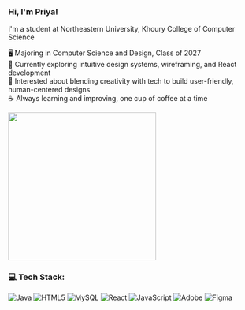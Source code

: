 ### Hi, I'm Priya! 

I'm a student at Northeastern University, Khoury College of Computer Science </br>

🖥️ Majoring in Computer Science and Design, Class of 2027 </br>
🌱 Currently exploring intuitive design systems, wireframing, and React development </br>
🎨 Interested about blending creativity with tech to build user-friendly, human-centered designs </br>
☕️ Always learning and improving, one cup of coffee at a time </br>
 
<img src="https://media.giphy.com/media/zZ93Wx8zrX2XAQVTiy/giphy.gif?cid=790b76110y9wo6369gqmky233jqz0yaioad8l1pwye298ikv&ep=v1_gifs_search&rid=giphy.gif&ct=g" width="300" height="auto">


### 💻 Tech Stack:
![Java](https://img.shields.io/badge/java-%23ED8B00.svg?style=for-the-badge&logo=openjdk&logoColor=white) ![HTML5](https://img.shields.io/badge/html5-%23E34F26.svg?style=for-the-badge&logo=html5&logoColor=white) ![MySQL](https://img.shields.io/badge/mysql-4479A1.svg?style=for-the-badge&logo=mysql&logoColor=white) ![React](https://img.shields.io/badge/react-%2320232a.svg?style=for-the-badge&logo=react&logoColor=%2361DAFB) ![JavaScript](https://img.shields.io/badge/javascript-%23323330.svg?style=for-the-badge&logo=javascript&logoColor=%23F7DF1E) ![Adobe](https://img.shields.io/badge/adobe-%23FF0000.svg?style=for-the-badge&logo=adobe&logoColor=white) ![Figma](https://img.shields.io/badge/figma-%23F24E1E.svg?style=for-the-badge&logo=figma&logoColor=white)
